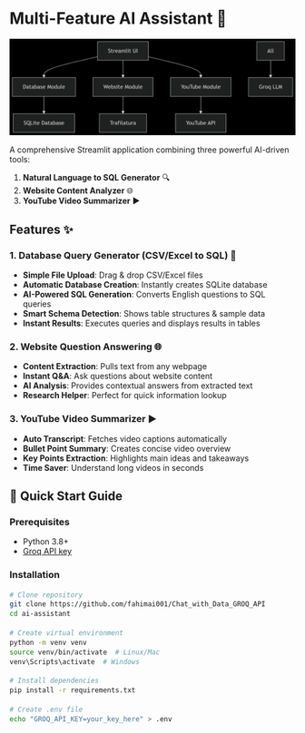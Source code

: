 # Multi-Feature AI Assistant 🤖

![AI Assistant Demo](demo.png)

A comprehensive Streamlit application combining three powerful AI-driven tools:
1. **Natural Language to SQL Generator** 🔍
2. **Website Content Analyzer** 🌐
3. **YouTube Video Summarizer** ▶️

## Features ✨

### 1. Database Query Generator (CSV/Excel to SQL) 💾
- **Simple File Upload**: Drag & drop CSV/Excel files
- **Automatic Database Creation**: Instantly creates SQLite database
- **AI-Powered SQL Generation**: Converts English questions to SQL queries
- **Smart Schema Detection**: Shows table structures & sample data
- **Instant Results**: Executes queries and displays results in tables

### 2. Website Question Answering 🌐
- **Content Extraction**: Pulls text from any webpage
- **Instant Q&A**: Ask questions about website content
- **AI Analysis**: Provides contextual answers from extracted text
- **Research Helper**: Perfect for quick information lookup

### 3. YouTube Video Summarizer ▶️
- **Auto Transcript**: Fetches video captions automatically
- **Bullet Point Summary**: Creates concise video overview
- **Key Points Extraction**: Highlights main ideas and takeaways
- **Time Saver**: Understand long videos in seconds

## 🚀 Quick Start Guide

### Prerequisites
- Python 3.8+
- [Groq API key](https://console.groq.com/)

### Installation
```bash
# Clone repository
git clone https://github.com/fahimai001/Chat_with_Data_GROQ_API
cd ai-assistant

# Create virtual environment
python -m venv venv
source venv/bin/activate  # Linux/Mac
venv\Scripts\activate  # Windows

# Install dependencies
pip install -r requirements.txt

# Create .env file
echo "GROQ_API_KEY=your_key_here" > .env
